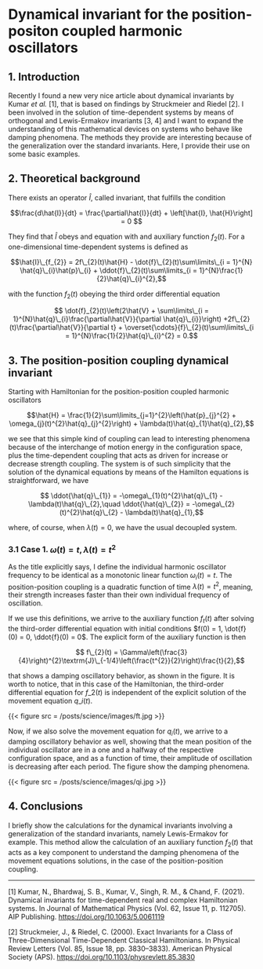 # Dynamical invariant for the position-positon coupled harmonic oscillators


## 1. Introduction

Recently I found a new very nice article about dynamical invariants by Kumar _et al._ [1], that  is based on findings by Struckmeier and Riedel [2]. I been involved in the solution of time-dependent systems by means of orthogonal and Lewis-Ermakov invariants [3, 4] and I want to expand the understanding of this mathematical devices on systems who behave like damping phenomena. The methods they provide are interesting because of the generalization over the standard invariants. Here, I provide their use on some basic examples.

## 2. Theoretical background

There exists an operator $\hat{I}$, called invariant, that fulfills the condition

$$\frac{d\hat{I}}{dt} = \frac{\partial\hat{I}}{dt} + \left[\hat{I}, \hat{H}\right] = 0 $$

They find that $\hat{I}$ obeys and equation with and auxiliary function $f_{2}(t)$. For a one-dimensional time-dependent systems is defined as

$$\hat{I}\_{f_{2}} = 2f\_{2}(t)\hat{H}  - \dot{f}\_{2}(t)\sum\limits\_{i = 1}^{N} \hat{q}\_{i}\hat{p}\_{i} + \ddot{f}\_{2}(t)\sum\limits_{i = 1}^{N}\frac{1}{2}\hat{q}\_{i}^{2},$$

with the function $f_{2}(t)$ obeying the third order differential equation

$$ \dot{f}_{2}(t)\left(2\hat{V} + \sum\limits\_{i = 1}^{N}\hat{q}\_{i}\frac{\partial\hat{V}}{\partial \hat{q}\_{i}}\right) +2f\_{2}(t)\frac{\partial\hat{V}}{\partial t} + \overset{\cdots}{f}\_{2}(t)\sum\limits\_{i = 1}^{N}\frac{1}{2}\hat{q}\_{i}^{2} = 0.$$

## 3. The position-position coupling dynamical invariant

Starting with Hamiltonian for the position-position coupled harmonic oscillators

$$\hat{H} = \frac{1}{2}\sum\limits_{j=1}^{2}\left(\hat{p}_{j}^{2} + \omega_{j}(t)^{2}\hat{q}_{j}^{2}\right) + \lambda(t)\hat{q}_{1}\hat{q}_{2},$$

we see that this simple kind of coupling can lead to interesting phenomena because of the interchange of motion energy in the configuration space, plus the time-dependent coupling that acts as driven for increase or decrease strength coupling. The system is of such simplicity that the solution of the dynamical equations by means of the Hamilton equations is straightforward, we have

$$ \ddot{\hat{q}\_{1}} = -\omega\_{1}(t)^{2}\hat{q}\_{1} - \lambda(t)\hat{q}\_{2},\quad \ddot{\hat{q}\_{2}} = -\omega\_{2}(t)^{2}\hat{q}\_{2} - \lambda(t)\hat{q}_{1},$$

where, of course, when $\lambda(t) = 0$, we have the usual decoupled system.

### 3.1 Case 1. $\omega(t) = t, \lambda(t) = t^{2}$

As the title explicitly says, I define the individual harmonic oscillator frequency to be identical as a monotonic linear function $\omega_{i}(t) = t$. The position-position coupling is a quadratic function of time $\lambda(t) = t^{2}$, meaning, their strength increases faster than their own individual frequency of oscillation.

If we use this definitions, we arrive to the auxiliary function $f_{t}(t)$ after solving the third-order differential equation with initial conditions $f(0) = 1, \dot{f}(0) = 0, \ddot{f}(0) = 0$. The explicit form of the auxiliary function is then

$$ f\_{2}(t) = \Gamma\left(\frac{3}{4}\right)^{2}\textrm{J}\_{-1/4}\left(\frac{t^{2}}{2}\right)\frac{t}{2},$$

that shows a damping oscillatory behavior, as shown in the figure. It is worth to notice, that in this case of the Hamiltonian, the third-order differential equation for $f\_{2}(t)$ is independent of the explicit solution of the movement equation $q\_{i}(t)$.

{{< figure src = /posts/science/images/ft.jpg >}}

Now, if we also solve the movement equation for $q_{i}(t)$, we arrive to a damping oscillatory behavior as well, showing that the mean position of the individual oscillator are in a one and a halfway of the respective configuration space, and as a function of time, their amplitude of oscillation is decreasing after each period. The figure show the damping phenomena.

{{< figure src = /posts/science/images/qi.jpg >}}

## 4. Conclusions

I briefly show the calculations for the dynamical invariants involving a generalization of the standard invariants, namely Lewis-Ermakov for example. This method allow the calculation of an auxiliary function $f_{2}(t)$ that acts as a key component to understand the damping phenomena of the movement equations solutions, in the case of the position-position coupling. 

_____

[1] Kumar, N., Bhardwaj, S. B., Kumar, V., Singh, R. M., & Chand, F.  (2021). Dynamical invariants for time-dependent real and complex  Hamiltonian systems. In Journal of Mathematical Physics (Vol. 62, Issue  11, p. 112705). AIP Publishing. https://doi.org/10.1063/5.0061119

[2] Struckmeier, J., & Riedel, C. (2000). Exact Invariants for a Class  of Three-Dimensional Time-Dependent Classical Hamiltonians. In Physical  Review Letters (Vol. 85, Issue 18, pp. 3830–3833). American Physical  Society (APS). https://doi.org/10.1103/physrevlett.85.3830

